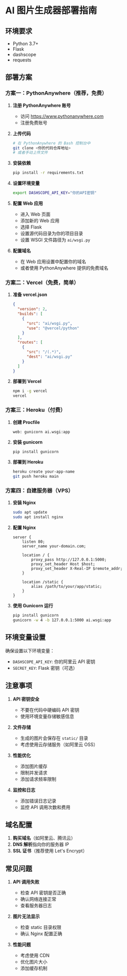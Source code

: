 # AI 图片生成器部署指南

## 环境要求
- Python 3.7+
- Flask
- dashscope
- requests

## 部署方案

### 方案一：PythonAnywhere（推荐，免费）

1. **注册 PythonAnywhere 账号**
   - 访问 https://www.pythonanywhere.com
   - 注册免费账号

2. **上传代码**
   ```bash
   # 在 PythonAnywhere 的 Bash 控制台中
   git clone <你的代码仓库地址>
   # 或者手动上传文件
   ```

3. **安装依赖**
   ```bash
   pip install -r requirements.txt
   ```

4. **设置环境变量**
   ```bash
   export DASHSCOPE_API_KEY="你的API密钥"
   ```

5. **配置 Web 应用**
   - 进入 Web 页面
   - 添加新的 Web 应用
   - 选择 Flask
   - 设置源代码目录为你的项目目录
   - 设置 WSGI 文件路径为 `ai/wsgi.py`

6. **配置域名**
   - 在 Web 应用设置中配置你的域名
   - 或者使用 PythonAnywhere 提供的免费域名

### 方案二：Vercel（免费，简单）

1. **准备 vercel.json**
   ```json
   {
     "version": 2,
     "builds": [
       {
         "src": "ai/wsgi.py",
         "use": "@vercel/python"
       }
     ],
     "routes": [
       {
         "src": "/(.*)",
         "dest": "ai/wsgi.py"
       }
     ]
   }
   ```

2. **部署到 Vercel**
   ```bash
   npm i -g vercel
   vercel
   ```

### 方案三：Heroku（付费）

1. **创建 Procfile**
   ```
   web: gunicorn ai.wsgi:app
   ```

2. **安装 gunicorn**
   ```bash
   pip install gunicorn
   ```

3. **部署到 Heroku**
   ```bash
   heroku create your-app-name
   git push heroku main
   ```

### 方案四：自建服务器（VPS）

1. **安装 Nginx**
   ```bash
   sudo apt update
   sudo apt install nginx
   ```

2. **配置 Nginx**
   ```nginx
   server {
       listen 80;
       server_name your-domain.com;
       
       location / {
           proxy_pass http://127.0.0.1:5000;
           proxy_set_header Host $host;
           proxy_set_header X-Real-IP $remote_addr;
       }
       
       location /static {
           alias /path/to/your/app/static;
       }
   }
   ```

3. **使用 Gunicorn 运行**
   ```bash
   pip install gunicorn
   gunicorn -w 4 -b 127.0.0.1:5000 ai.wsgi:app
   ```

## 环境变量设置

确保设置以下环境变量：
- `DASHSCOPE_API_KEY`: 你的阿里云 API 密钥
- `SECRET_KEY`: Flask 密钥（可选）

## 注意事项

1. **API 密钥安全**
   - 不要在代码中硬编码 API 密钥
   - 使用环境变量存储敏感信息

2. **文件存储**
   - 生成的图片会保存在 `static/` 目录
   - 考虑使用云存储服务（如阿里云 OSS）

3. **性能优化**
   - 添加图片缓存
   - 限制并发请求
   - 添加请求频率限制

4. **监控和日志**
   - 添加错误日志记录
   - 监控 API 调用次数和费用

## 域名配置

1. **购买域名**（如阿里云、腾讯云）
2. **DNS 解析**指向你的服务器 IP
3. **SSL 证书**（推荐使用 Let's Encrypt）

## 常见问题

1. **API 调用失败**
   - 检查 API 密钥是否正确
   - 确认网络连接正常
   - 查看服务器日志

2. **图片无法显示**
   - 检查 static 目录权限
   - 确认 Nginx 配置正确

3. **性能问题**
   - 考虑使用 CDN
   - 优化图片大小
   - 添加缓存机制 